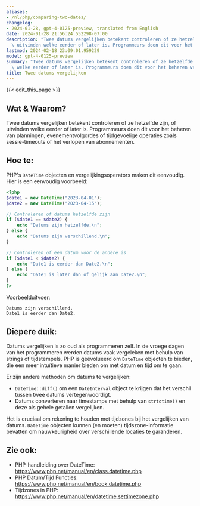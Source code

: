 ```yaml
---
aliases:
- /nl/php/comparing-two-dates/
changelog:
- 2024-01-28, gpt-4-0125-preview, translated from English
date: 2024-01-28 21:56:24.552298-07:00
description: "Twee datums vergelijken betekent controleren of ze hetzelfde zijn, of\
  \ uitvinden welke eerder of later is. Programmeurs doen dit voor het beheren van\u2026"
lastmod: 2024-02-18 23:09:01.959229
model: gpt-4-0125-preview
summary: "Twee datums vergelijken betekent controleren of ze hetzelfde zijn, of uitvinden\
  \ welke eerder of later is. Programmeurs doen dit voor het beheren van\u2026"
title: Twee datums vergelijken
---
```


{{< edit_this_page >}}

## Wat & Waarom?
Twee datums vergelijken betekent controleren of ze hetzelfde zijn, of uitvinden welke eerder of later is. Programmeurs doen dit voor het beheren van planningen, evenementvolgordes of tijdgevoelige operaties zoals sessie-timeouts of het verlopen van abonnementen.

## Hoe te:
PHP's `DateTime` objecten en vergelijkingsoperators maken dit eenvoudig. Hier is een eenvoudig voorbeeld:

```PHP
<?php
$date1 = new DateTime("2023-04-01");
$date2 = new DateTime("2023-04-15");

// Controleren of datums hetzelfde zijn
if ($date1 == $date2) {
    echo "Datums zijn hetzelfde.\n";
} else {
    echo "Datums zijn verschillend.\n";
}

// Controleren of een datum voor de andere is
if ($date1 < $date2) {
    echo "Date1 is eerder dan Date2.\n";
} else {
    echo "Date1 is later dan of gelijk aan Date2.\n";
}
?>
```

Voorbeelduitvoer:

```
Datums zijn verschillend.
Date1 is eerder dan Date2.
```

## Diepere duik:
Datums vergelijken is zo oud als programmeren zelf. In de vroege dagen van het programmeren werden datums vaak vergeleken met behulp van strings of tijdstempels. PHP is geëvolueerd om `DateTime` objecten te bieden, die een meer intuïtieve manier bieden om met datum en tijd om te gaan.

Er zijn andere methoden om datums te vergelijken:
- `DateTime::diff()` om een `DateInterval` object te krijgen dat het verschil tussen twee datums vertegenwoordigt.
- Datums converteren naar timestamps met behulp van `strtotime()` en deze als gehele getallen vergelijken.

Het is cruciaal om rekening te houden met tijdzones bij het vergelijken van datums. `DateTime` objecten kunnen (en moeten) tijdszone-informatie bevatten om nauwkeurigheid over verschillende locaties te garanderen.

## Zie ook:
- PHP-handleiding over DateTime: https://www.php.net/manual/en/class.datetime.php
- PHP Datum/Tijd Functies: https://www.php.net/manual/en/book.datetime.php
- Tijdzones in PHP: https://www.php.net/manual/en/datetime.settimezone.php

